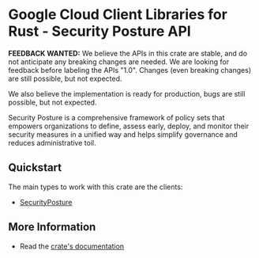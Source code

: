 # Google Cloud Client Libraries for Rust - Security Posture API

<!-- Code generated by sidekick. DO NOT EDIT. -->

**FEEDBACK WANTED:** We believe the APIs in this crate are stable, and
do not anticipate any breaking changes are needed. We are looking for
feedback before labeling the APIs "1.0". Changes (even breaking changes)
are still possible, but not expected.

We also believe the implementation is ready for production, bugs are
still possible, but not expected.

Security Posture is a comprehensive framework of policy sets that empowers organizations to define, assess early, deploy, and monitor their security measures in a unified way and helps simplify governance and reduces administrative toil.

## Quickstart

The main types to work with this crate are the clients:

- [SecurityPosture]

## More Information

- Read the [crate's documentation](https://docs.rs/google-cloud-securityposture-v1/latest/google-cloud-securityposture-v1)

[SecurityPosture]: https://docs.rs/google-cloud-securityposture-v1/latest/google_cloud_securityposture_v1/client/struct.SecurityPosture.html
